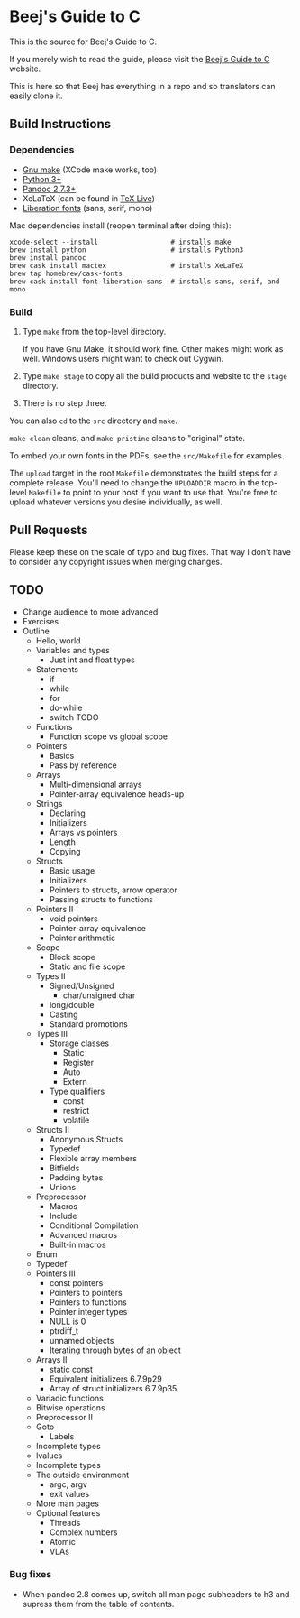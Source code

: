# Beej's Guide to C

This is the source for Beej's Guide to C.

If you merely wish to read the guide, please visit the [Beej's Guide to
C](https://beej.us/guide/bgc/) website.

This is here so that Beej has everything in a repo and so translators
can easily clone it.

## Build Instructions

### Dependencies

* [Gnu make](https://www.gnu.org/software/make/) (XCode make works, too)
* [Python 3+](https://www.python.org/)
* [Pandoc 2.7.3+](https://pandoc.org/)
* XeLaTeX (can be found in [TeX Live](https://www.tug.org/texlive/))
* [Liberation fonts](https://en.wikipedia.org/wiki/Liberation_fonts) (sans, serif, mono)

Mac dependencies install (reopen terminal after doing this):

```
xcode-select --install                  # installs make
brew install python                     # installs Python3
brew install pandoc
brew cask install mactex                # installs XeLaTeX
brew tap homebrew/cask-fonts
brew cask install font-liberation-sans  # installs sans, serif, and mono
```

### Build

1. Type `make` from the top-level directory.

   If you have Gnu Make, it should work fine.  Other makes might work as
   well.  Windows users might want to check out Cygwin.

2. Type `make stage` to copy all the build products and website to the
   `stage` directory.

3. There is no step three.

You can also `cd` to the `src` directory and `make`.

`make clean` cleans, and `make pristine` cleans to "original" state.

To embed your own fonts in the PDFs, see the `src/Makefile` for examples.

The `upload` target in the root `Makefile` demonstrates the build steps
for a complete release.  You'll need to change the `UPLOADDIR` macro in
the top-level `Makefile` to point to your host if you want to use that.
You're free to upload whatever versions you desire individually, as
well.

## Pull Requests

Please keep these on the scale of typo and bug fixes. That way I don't
have to consider any copyright issues when merging changes.

## TODO

* Change audience to more advanced
* Exercises
* Outline
  * Hello, world
  * Variables and types
    * Just int and float types
  * Statements
    * if
    * while
    * for
    * do-while
    * switch  TODO
  * Functions
    * Function scope vs global scope
  * Pointers
    * Basics
    * Pass by reference
  * Arrays
    * Multi-dimensional arrays
    * Pointer-array equivalence heads-up
  * Strings
    * Declaring
    * Initializers
    * Arrays vs pointers
    * Length
    * Copying
  * Structs
    * Basic usage
    * Initializers
    * Pointers to structs, arrow operator
    * Passing structs to functions
  * Pointers II
    * void pointers
    * Pointer-array equivalence
    * Pointer arithmetic
  * Scope
    * Block scope
    * Static and file scope
  * Types II
    * Signed/Unsigned
      * char/unsigned char
    * long/double
    * Casting
    * Standard promotions
  * Types III
    * Storage classes
      * Static
      * Register
      * Auto
      * Extern
    * Type qualifiers
      * const
      * restrict
      * volatile
  * Structs II
    * Anonymous Structs
    * Typedef
    * Flexible array members
    * Bitfields
    * Padding bytes
    * Unions
  * Preprocessor
    * Macros
    * Include
    * Conditional Compilation
    * Advanced macros
    * Built-in macros
  * Enum
  * Typedef
  * Pointers III
    * const pointers
    * Pointers to pointers
    * Pointers to functions
    * Pointer integer types
    * NULL is 0
    * ptrdiff_t
    * unnamed objects
    * Iterating through bytes of an object
  * Arrays II
    * static const
    * Equivalent initializers 6.7.9p29
    * Array of struct initializers 6.7.9p35
  * Variadic functions
  * Bitwise operations
  * Preprocessor II
  * Goto
    * Labels
  * Incomplete types
  * lvalues
  * Incomplete types
  * The outside environment
    * argc, argv
    * exit values
  * More man pages
  * Optional features
    * Threads
    * Complex numbers
    * Atomic
    * VLAs



### Bug fixes

* When pandoc 2.8 comes up, switch all man page subheaders to h3 and supress
  them from the table of contents.

